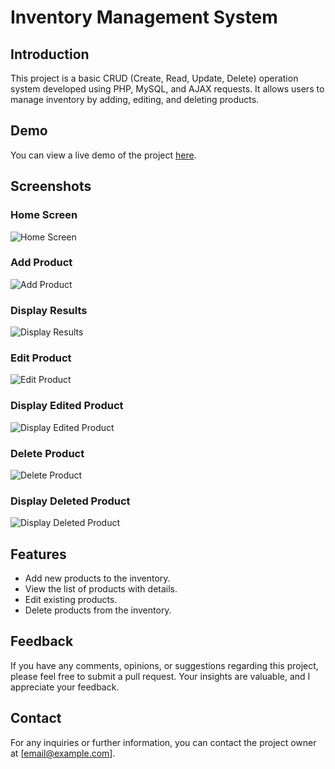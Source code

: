 # Inventory Management System

## Introduction
This project is a basic CRUD (Create, Read, Update, Delete) operation system developed using PHP, MySQL, and AJAX requests. It allows users to manage inventory by adding, editing, and deleting products.

## Demo
You can view a live demo of the project [here](https://insysmanage.000webhostapp.com/index.php).

## Screenshots
### Home Screen
![Home Screen](assets/home-screen.png)

### Add Product
![Add Product](assets/add-product.png)

### Display Results
![Display Results](assets/display-results.png)

### Edit Product
![Edit Product](assets/edit-product.png)

### Display Edited Product
![Display Edited Product](assets/display-edited-product.png)

### Delete Product
![Delete Product](assets/delete-product.png)

### Display Deleted Product
![Display Deleted Product](assets/display-deleted-product.png)

## Features
- Add new products to the inventory.
- View the list of products with details.
- Edit existing products.
- Delete products from the inventory.

## Feedback
If you have any comments, opinions, or suggestions regarding this project, please feel free to submit a pull request. Your insights are valuable, and I appreciate your feedback.

## Contact
For any inquiries or further information, you can contact the project owner at [email@example.com].

